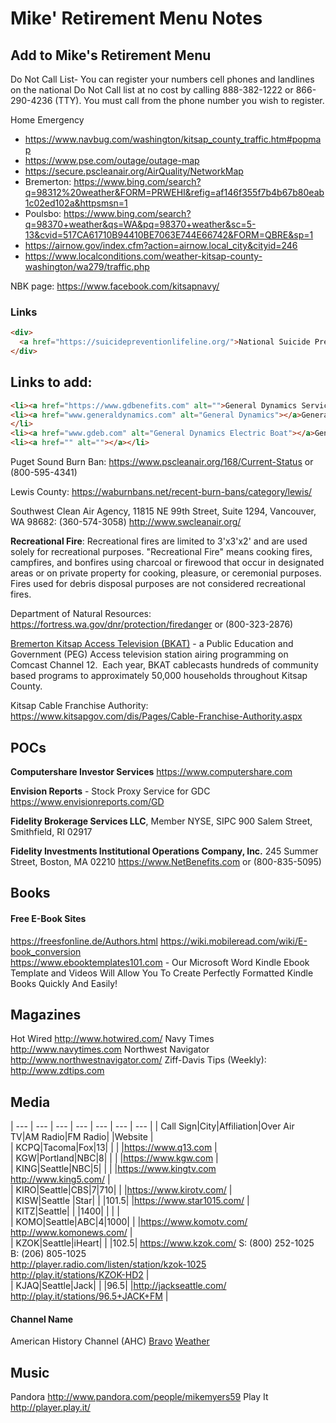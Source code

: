 # Mike' Retirement Menu Notes

## Add to Mike's Retirement Menu

Do Not Call List- You can register your numbers cell phones and landlines on the national Do Not Call list at no cost by calling 888-382-1222 or 866-290-4236 (TTY). You must call from the phone number you wish to register.

Home Emergency
- https://www.navbug.com/washington/kitsap_county_traffic.htm#popmap
- https://www.pse.com/outage/outage-map
- https://secure.pscleanair.org/AirQuality/NetworkMap 
- Bremerton: https://www.bing.com/search?q=98312%20weather&FORM=PRWEHI&refig=af146f355f7b4b67b80eab1c02ed102a&httpsmsn=1 
- Poulsbo: https://www.bing.com/search?q=98370+weather&qs=WA&pq=98370+weather&sc=5-13&cvid=517CA61710B94410BE7063E744E66742&FORM=QBRE&sp=1
- https://airnow.gov/index.cfm?action=airnow.local_city&cityid=246 
- https://www.localconditions.com/weather-kitsap-county-washington/wa279/traffic.php

NBK page: https://www.facebook.com/kitsapnavy/

### Links
```html
<div>
  <a href="https://suicidepreventionlifeline.org/">National Suicide Prevention Hotline 1-800-273-TALK (8255)</a>
</div>
```

## Links to add:
```html
<li><a href="https://www.gdbenefits.com" alt="">General Dynamics Service Center (GDSC)</a><br>- (888-432-3633) 8:30am-12am ET, M-F; managed by Fidelity Investments</li>
<li><a href="www.generaldynamics.com" alt="General Dynamics"></a>General Dynamics (GD)<BR>-- 2941 Fairview Park Drive Falls Church, VA 22042
</li>
<li><a href="www.gdeb.com" alt="General Dynamics Electric Boat"></a>General Dynamics Electric Boat (GDEB)</li>
<li><a href="" alt=""></a></li>
```

Puget Sound Burn Ban: https://www.pscleanair.org/168/Current-Status or (800-595-4341)

Lewis County: https://waburnbans.net/recent-burn-bans/category/lewis/ 

Southwest Clean Air Agency, 11815 NE 99th Street, Suite 1294, Vancouver, WA 98682: (360-574-3058) http://www.swcleanair.org/

**Recreational Fire**: Recreational fires are limited to 3'x3'x2' and are used solely for recreational purposes.  "Recreational Fire" means cooking fires, campfires, and bonfires using charcoal or firewood that occur in designated areas or on private property for cooking, pleasure, or ceremonial purposes. Fires used for debris disposal purposes are not considered recreational fires.

Department of Natural Resources: https://fortress.wa.gov/dnr/protection/firedanger or (800-323-2876)

[Bremerton Kitsap Access Television (BKAT)](http://www.bremertonwa.gov/402/Bremerton-Kitsap-Access-Television-BKAT) - a Public Education and Government (PEG) Access television station airing programming on Comcast Channel 12.  Each year, BKAT cablecasts hundreds of community based programs to approximately 50,000 households throughout Kitsap County.

Kitsap Cable Franchise Authority: https://www.kitsapgov.com/dis/Pages/Cable-Franchise-Authority.aspx


## POCs

**Computershare Investor Services**
https://www.computershare.com 

**Envision Reports** - Stock Proxy Service for GDC
https://www.envisionreports.com/GD

**Fidelity Brokerage Services LLC**, Member NYSE, SIPC
900 Salem Street, Smithfield, RI 02917

**Fidelity Investments Institutional Operations Company, Inc.**
245 Summer Street, Boston, MA 02210
https://www.NetBenefits.com or (800-835-5095)

## Books

#### Free E-Book Sites
https://freesfonline.de/Authors.html 
https://wiki.mobileread.com/wiki/E-book_conversion   
https://www.ebooktemplates101.com  -  Our Microsoft Word Kindle Ebook Template and Videos Will Allow You To Create Perfectly Formatted Kindle Books Quickly And Easily!

## Magazines
Hot Wired 	http://www.hotwired.com/
Navy Times	http://www.navytimes.com
Northwest Navigator	http://www.northwestnavigator.com/
Ziff-Davis Tips (Weekly):	http://www.zdtips.com

## Media
| --- | --- | --- | --- | --- | --- | --- | 
| Call Sign|City|Affiliation|Over Air TV|AM Radio|FM Radio| |Website |  
| KCPQ|Tacoma|Fox|13| | | |https://www.q13.com  |  
| KGW|Portland|NBC|8| | | |https://www.kgw.com |  
| KING|Seattle|NBC|5| | | |https://www.kingtv.com <br> http://www.king5.com/ |  
| KIRO|Seattle|CBS|7|710| | |https://www.kirotv.com/  |  
| KISW|Seattle |Star| | |101.5| |https://www.star1015.com/ |  
| KITZ|Seattle| | |1400| | |  |  
| KOMO|Seattle|ABC|4|1000| | |https://www.komotv.com/ <br>http://www.komonews.com/ |  
| KZOK|Seattle|iHeart| | |102.5| https://www.kzok.com/ S: (800) 252-1025 <br> B: (206) 805-1025 <br> http://player.radio.com/listen/station/kzok-1025 <br> http://play.it/stations/KZOK-HD2 |  
| KJAQ|Seattle|Jack| | |96.5| |http://jackseattle.com/  <br> http://play.it/stations/96.5+JACK+FM |  

#### Channel Name
American History Channel (AHC)
[Bravo](http://www.bravotv.com/)
[Weather](http://www.weather.com)

## Music
Pandora	http://www.pandora.com/people/mikemyers59 
Play It	http://player.play.it/   

